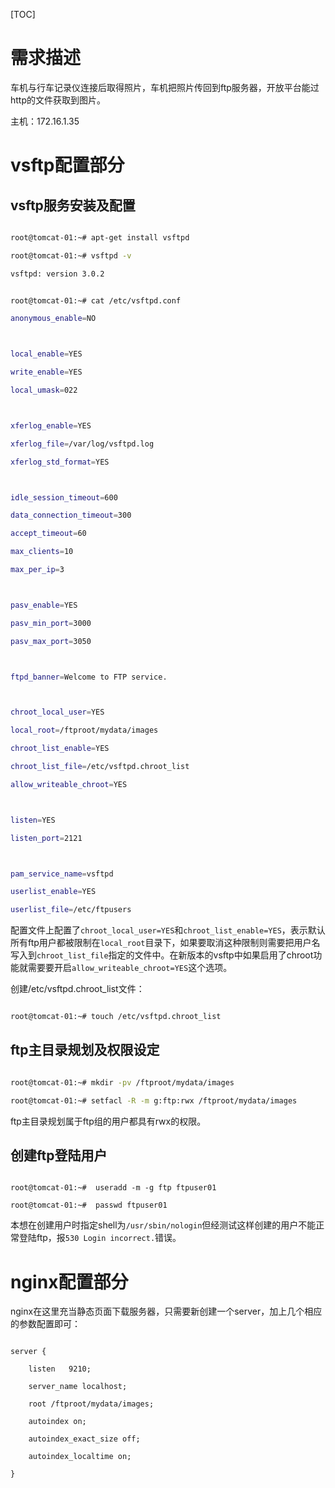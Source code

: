 ﻿[TOC]





# 需求描述



车机与行车记录仪连接后取得照片，车机把照片传回到ftp服务器，开放平台能过http的文件获取到图片。



主机：172.16.1.35



# vsftp配置部分



## vsftp服务安装及配置



```sh

root@tomcat-01:~# apt-get install vsftpd

root@tomcat-01:~# vsftpd -v

vsftpd: version 3.0.2


root@tomcat-01:~# cat /etc/vsftpd.conf

anonymous_enable=NO



local_enable=YES

write_enable=YES

local_umask=022



xferlog_enable=YES

xferlog_file=/var/log/vsftpd.log

xferlog_std_format=YES



idle_session_timeout=600

data_connection_timeout=300

accept_timeout=60

max_clients=10

max_per_ip=3



pasv_enable=YES

pasv_min_port=3000

pasv_max_port=3050



ftpd_banner=Welcome to FTP service.



chroot_local_user=YES

local_root=/ftproot/mydata/images

chroot_list_enable=YES

chroot_list_file=/etc/vsftpd.chroot_list

allow_writeable_chroot=YES



listen=YES

listen_port=2121



pam_service_name=vsftpd

userlist_enable=YES

userlist_file=/etc/ftpusers

```

配置文件上配置了`chroot_local_user=YES`和`chroot_list_enable=YES`，表示默认所有ftp用户都被限制在`local_root`目录下，如果要取消这种限制则需要把用户名写入到`chroot_list_file`指定的文件中。在新版本的vsftp中如果启用了chroot功能就需要要开启`allow_writeable_chroot=YES`这个选项。



创建/etc/vsftpd.chroot_list文件：



```sh

root@tomcat-01:~# touch /etc/vsftpd.chroot_list

```



## ftp主目录规划及权限设定



```sh

root@tomcat-01:~# mkdir -pv /ftproot/mydata/images

root@tomcat-01:~# setfacl -R -m g:ftp:rwx /ftproot/mydata/images

```

ftp主目录规划属于ftp组的用户都具有rwx的权限。



## 创建ftp登陆用户



```

root@tomcat-01:~#  useradd -m -g ftp ftpuser01

root@tomcat-01:~#  passwd ftpuser01

```

本想在创建用户时指定shell为`/usr/sbin/nologin`但经测试这样创建的用户不能正常登陆ftp，报`530 Login incorrect.`错误。



# nginx配置部分



nginx在这里充当静态页面下载服务器，只需要新创建一个server，加上几个相应的参数配置即可：

```

server {

    listen   9210; 

    server_name localhost;

    root /ftproot/mydata/images;

    autoindex on;

    autoindex_exact_size off;

    autoindex_localtime on;

}

```
